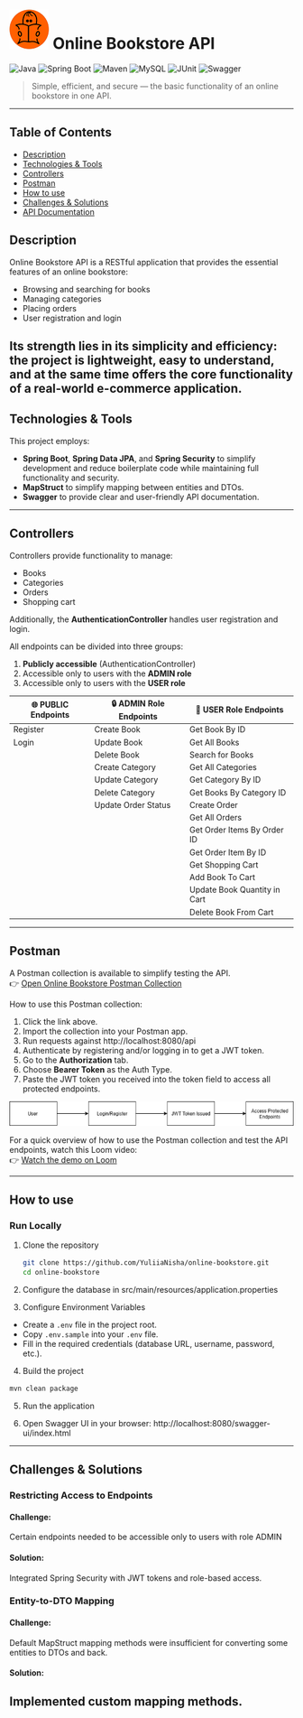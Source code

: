 # ![Icon](https://raw.githubusercontent.com/YuliiaNisha/images/c7f4ba538e58973789d8ed363dc7a5e329ba8c13/icon-round-70height.png) Online Bookstore API

![Java](https://img.shields.io/badge/Java-17-green.svg)
![Spring Boot](https://img.shields.io/badge/Spring%20Boot-3.3.3-green)
![Maven](https://img.shields.io/badge/Maven-3+-green)
![MySQL](https://img.shields.io/badge/Database-MySQL-green)
![JUnit](https://img.shields.io/badge/Tests-JUnit%205-green)
![Swagger](https://img.shields.io/badge/API-Swagger%20UI-green)

> Simple, efficient, and secure — the basic functionality of an online bookstore in one API.

---
## Table of Contents
- [Description](#description)
- [Technologies & Tools](#technologies--tools)
- [Controllers](#controllers)
- [Postman](#postman)
- [How to use](#how-to-use)
- [Challenges & Solutions](#challenges--solutions)
- [API Documentation](#api-documentation)

## Description
Online Bookstore API is a RESTful application that provides the essential features of an online bookstore:  
- Browsing and searching for books  
- Managing categories  
- Placing orders  
- User registration and login  

Its strength lies in its **simplicity and efficiency**: the project is lightweight, easy to understand, and at the same time offers the **core functionality of a real-world e-commerce application**.
---

## Technologies & Tools
This project employs:  
- **Spring Boot**, **Spring Data JPA**, and **Spring Security** to simplify development and reduce boilerplate code while maintaining full functionality and security.  
- **MapStruct** to simplify mapping between entities and DTOs.  
- **Swagger** to provide clear and user-friendly API documentation.  
---

## Controllers
Controllers provide functionality to manage:  
- Books  
- Categories  
- Orders  
- Shopping cart  

Additionally, the **AuthenticationController** handles user registration and login.

All endpoints can be divided into three groups:  
1. **Publicly accessible** (AuthenticationController)  
2. Accessible only to users with the **ADMIN role**  
3. Accessible only to users with the **USER role**

| 🌐 PUBLIC Endpoints | 🔒 ADMIN Role Endpoints | 👤 USER Role Endpoints |
|---------------------|-------------------------|---------------------|
| Register         | Create Book          | Get Book By ID      |
| Login            | Update Book          | Get All Books       |
|                  | Delete Book          | Search for Books    |
|                  | Create Category      | Get All Categories  |
|                  | Update Category      | Get Category By ID  |
|                  | Delete Category      | Get Books By Category ID |
|                  | Update Order Status  | Create Order        |
|                  |                      | Get All Orders      |
|                  |                      | Get Order Items By Order ID |
|                  |                      | Get Order Item By ID |
|                  |                      | Get Shopping Cart |
|                  |                      | Add Book To Cart |
|                  |                      | Update Book Quantity in Cart |
|                  |                      | Delete Book From Cart |

---

## Postman  
A Postman collection is available to simplify testing the API.  
👉 [Open Online Bookstore Postman Collection](https://postman.co/workspace/My-Workspace~49ed7a22-2d52-45ef-8ca1-c68f46105379/collection/40367151-d5b4ff87-5102-4633-b53f-afb2a9a5b27e?action=share&creator=40367151)  

How to use this Postman collection:  
1. Click the link above.  
2. Import the collection into your Postman app.  
3. Run requests against http://localhost:8080/api   
4. Authenticate by registering and/or logging in to get a JWT token.
5. Go to the **Authorization** tab.
6. Choose **Bearer Token** as the Auth Type.
7. Paste the JWT token you received into the token field to access all protected endpoints.

![Token Flow Diagram](https://raw.githubusercontent.com/YuliiaNisha/images/main/token-flow.png)

For a quick overview of how to use the Postman collection and test the API endpoints, watch this Loom video:  
👉 [Watch the demo on Loom](https://www.loom.com/share/8afbfe7a809e4c9da0bd496bc78d1193?sid=2c4f6647-b0a5-4369-9837-2efef8414830)

---

## How to use
### Run Locally
1. Clone the repository
   ```bash
   git clone https://github.com/YuliiaNisha/online-bookstore.git
   cd online-bookstore
   ```
2. Configure the database in src/main/resources/application.properties

3. Configure Environment Variables
  - Create a `.env` file in the project root.  
  - Copy `.env.sample` into your `.env` file.  
  - Fill in the required credentials (database URL, username, password, etc.).

4. Build the project
```bash
mvn clean package
```
5. Run the application
   
6. Open Swagger UI in your browser: http://localhost:8080/swagger-ui/index.html
---

## Challenges & Solutions

### Restricting Access to Endpoints
#### Challenge: 
Certain endpoints needed to be accessible only to users with role ADMIN
#### Solution: 
Integrated Spring Security with JWT tokens and role-based access.

### Entity-to-DTO Mapping
#### Challenge: 
Default MapStruct mapping methods were insufficient for converting some entities to DTOs and back.
#### Solution: 
Implemented custom mapping methods.
---
